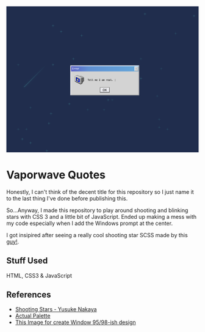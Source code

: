 
## 

![Preview](https://github.com/garciakim/01.Vaporwave/blob/main/img/screenshot.png)


# Vaporwave Quotes

Honestly, I can't think of the decent title for this repository so I just name it to the last thing I've done before publishing this.

So...Anyway, I made this repository to play around shooting and blinking stars with CSS 3 and a little bit of JavaScript. Ended up making a mess with my code especially when I add the Windows prompt at the center.

I got insipired after seeing a really cool shooting star SCSS made by this [guy!](https://codepen.io/YusukeNakaya/pen/XyOaBj).

## Stuff Used

HTML, CSS3 & JavaScript



## References

 - [Shooting Stars - Yusuke Nakaya](https://codepen.io/YusukeNakaya/pen/XyOaBj)
 - [Actual Palette](https://coolors.co/palette/7400b8-6930c3-5e60ce-5390d9-4ea8de-48bfe3-56cfe1-64dfdf-72efdd-80ffdb)
 - [This Image for create Window 95/98-ish design](https://www.123rf.com/photo_139069011_abstract-vaporwave-aesthetics-computer-windows-background-with-90s-style-system-message-window-palm-.html)

